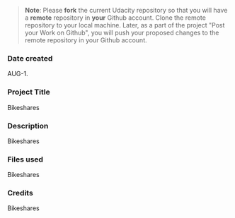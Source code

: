 >**Note**: Please **fork** the current Udacity repository so that you will have a **remote** repository in **your** Github account. Clone the remote repository to your local machine. Later, as a part of the project "Post your Work on Github", you will push your proposed changes to the remote repository in your Github account.

### Date created
AUG-1.

### Project Title
Bikeshares

### Description
Bikeshares

### Files used
Bikeshares

### Credits
Bikeshares
